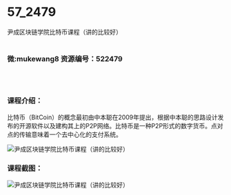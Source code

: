 # 57_2479
尹成区块链学院比特币课程（讲的比较好）
<br/></br>
<h3>微:mukewang8 资源编号：522479</h3>
<br/></br>
<h3>课程介绍：</h3>
<p><a title="查看与 比特币 相关的文章" target="_blank">比特币</a>（BitCoin）的概念最初由中本聪在2009年提出，根据中本聪的思路设计发布的开源软件以及建构其上的P2P网络。比特币是一种P2P形式的数字货币。点对点的传输意味着一个去中心化的支付系统。</p>
<p><img src="https://www.ko996.com/wp-content/uploads/img/2018/05/2-27.png" alt="尹成区块链学院比特币课程（讲的比较好）"></p>
<div class="info-desc">
<h3>课程截图：</h3>
<p><img src="https://www.ko996.com/wp-content/uploads/img/2018/05/3-30.png" alt="尹成区块链学院比特币课程（讲的比较好）"></p>


			
</div>
